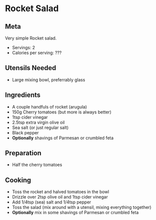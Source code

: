 # Rocket Salad

## Meta

Very simple Rocket salad.

* Servings: 2
* Calories per serving: ???

## Utensils Needed

* Large mixing bowl, preferrably glass

## Ingredients

* A couple handfuls of rocket (arugula)
* 150g Cherry tomatoes (but more is always better)
* 1tsp cider vinegar
* 2.5tsp extra virgin olive oil
* Sea salt (or just regular salt)
* Black pepper
* **Optionally** shavings of Parmesan or crumbled feta

## Preparation

* Half the cherry tomatoes

## Cooking

* Toss the rocket and halved tomatoes in the bowl
* Drizzle over 2tsp olive oil and 1tsp cider vinegar
* Add 1/4tsp (sea) salt and 1/4tsp pepper
* Toss the salad (mix around with a utensil, mixing everything together)
* **Optionally** mix in some shavings of Parmesan or crumbled feta
